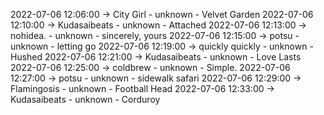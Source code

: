 2022-07-06 12:06:00 -> City Girl - unknown - Velvet Garden
2022-07-06 12:10:00 -> Kudasaibeats - unknown - Attached
2022-07-06 12:13:00 -> nohidea. - unknown - sincerely, yours
2022-07-06 12:15:00 -> potsu - unknown - letting go
2022-07-06 12:19:00 -> quickly quickly - unknown - Hushed
2022-07-06 12:21:00 -> Kudasaibeats - unknown - Love Lasts
2022-07-06 12:25:00 -> coldbrew - unknown - Simple.
2022-07-06 12:27:00 -> potsu - unknown - sidewalk safari
2022-07-06 12:29:00 -> Flamingosis - unknown - Football Head
2022-07-06 12:33:00 -> Kudasaibeats - unknown - Corduroy
